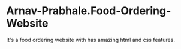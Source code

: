 # Arnav-Prabhale.Food-Ordering-Website
It's a food ordering website with has amazing html and css features.
